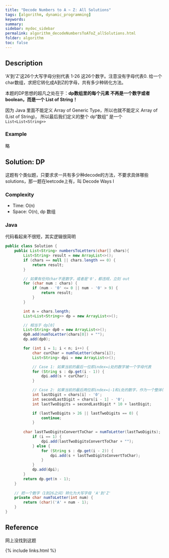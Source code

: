 ```yaml
---
title: "Decode Numbers to A ~ Z: All Solutions"
tags: [algorithm, dynamic_programming]
keywords:
summary:
sidebar: mydoc_sidebar
permalink: algorithm_decodeNumbersToAToZ_allSolutions.html
folder: algorithm
toc: false
---
```


## Description
'A'到'Z'这26个大写字母分别代表 1-26 这26个数字。注意没有字母代表0. 给一个char数组，求把它转化成A到Z的字母，共有多少种转化方法。

本题的DP思想的超凡之处在于：**dp数组里的每个元素 不再是一个数字或者boolean，而是一个 List of String！**

因为 Java 里面不能定义 Array of Generic Type，所以也就不能定义 Array of (List of String)，
所以最后我们定义的整个 dp“数组” 是一个 `List<List<String>>`

### Example
略

## Solution: DP
这题有个类似题，只要求求一共有多少种decode的方法，不要求具体哪些solutions，那一题在leetcode上有，叫 Decode Ways I

### Complexity
* Time: O(n)
* Space: O(n), dp 数组

### Java
代码看起来不很短，其实逻辑很简明
```java
public class Solution {
    public List<String> numbersToLetters(char[] chars){
        List<String> result = new ArrayList<>();	
        if (chars == null || chars.length == 0) {
            return result;
        }

        // 如果有任何char不是数字，或者是'0'，都违规，立刻 out
        for (char num : chars) {
            if (num - '0' <= 0 || num - '0' > 9) {
                return result;
            }
        }

        int n = chars.length;
        List<List<String>> dp = new ArrayList<>();

        // 相当于 dp[0]
        List<String> dp0 = new ArrayList<>();
        dp0.add(numToLetter(chars[0]) + "");		
        dp.add(dp0);

        for (int i = 1; i < n; i++) {
            char curChar = numToLetter(chars[i]);
            List<String> dpi = new ArrayList<>();

            // Case 1: 如果当前的最后一位即index=i处的数字被一个字母代表
            for (String s : dp.get(i - 1)) {
                dpi.add(s + curChar);
            }

            // Case 2: 如果当前的最后两位即index=i-1和i处的数字，作为一个整体(两位数)，被一个字母代表
            int lastDigit = chars[i] - '0';
            int secondLastDigit = chars[i - 1] - '0';
            int lastTwoDigits = secondLastDigit * 10 + lastDigit;

            if (lastTwoDigits > 26 || lastTwoDigits == 0) {
                continue;
            }
	    
	    char lastTwoDigitsConvertToChar = numToLetter(lastTwoDigits);
            if (i == 1) {
                dpi.add(lastTwoDigitsConvertToChar + "");			
            } else {
                for (String s : dp.get(i - 2)) {
                    dpi.add(s + lastTwoDigitsConvertToChar);
                }
            }
            dp.add(dpi);
        }
        return dp.get(n - 1);
    }
	
    // 把一个数字（1到26之间）转化为大写字母 'A'到'Z'
    private char numToLetter(int num) {
        return (char)('A' + num - 1);
    }
}
```

## Reference
网上没找到这题

{% include links.html %}
